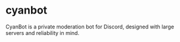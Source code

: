 # cyanbot
CyanBot is a private moderation bot for Discord, designed with large servers and reliability in mind.
